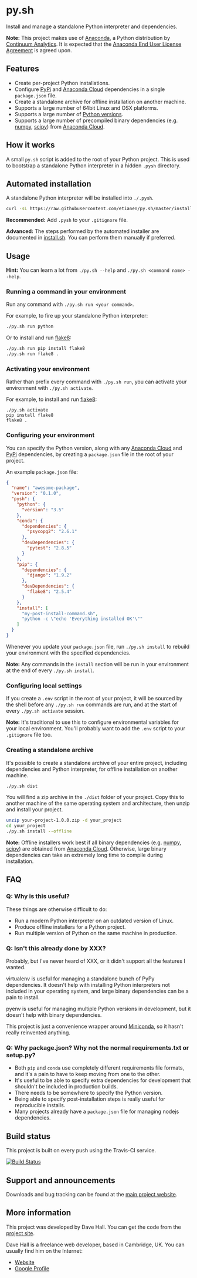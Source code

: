 # py.sh

Install and manage a standalone Python interpreter and dependencies.

**Note:** This project makes use of [Anaconda](http://continuum.io/anaconda), a Python distribution by [Continuum Analytics](https://www.continuum.io/). It is expected that the [Anaconda End User License Agreement](https://docs.continuum.io/anaconda/eula) is agreed upon.


## Features

- Create per-project Python installations.
- Configure [PyPi](https://pypi.python.org/pypi) and [Anaconda Cloud](https://anaconda.org) dependencies in a single `package.json` file.
- Create a standalone archive for offline installation on another machine.
- Supports a large number of 64bit Linux and OSX platforms.
- Supports a large number of [Python versions](https://anaconda.org/anaconda/python/files).
- Supports a large number of precompiled binary dependencies (e.g. [numpy](http://www.numpy.org/), [scipy](http://www.scipy.org/)) from [Anaconda Cloud](https://anaconda.org).


## How it works

A small `py.sh` script is added to the root of your Python project. This is used to bootstrap a standalone Python interpreter in a hidden `.pysh` directory.


## Automated installation

A standalone Python interpreter will be installed into `./.pysh`.

``` bash
curl -sL https://raw.githubusercontent.com/etianen/py.sh/master/install.sh | bash
```

**Recommended:** Add `.pysh` to your `.gitignore` file.

**Advanced:** The steps performed by the automated installer are documented in [install.sh](https://github.com/etianen/py.sh/blob/master/install.sh). You can perform them manually if preferred.


## Usage

**Hint:** You can learn a lot from `./py.sh --help` and `./py.sh <command name> --help`.


### Running a command in your environment

Run any command with `./py.sh run <your command>`.

For example, to fire up your standalone Python interpreter:

``` bash
./py.sh run python
```

Or to install and run [flake8](https://flake8.readthedocs.org/en/latest/):

``` bash
./py.sh run pip install flake8
./py.sh run flake8 .
```


### Activating your environment

Rather than prefix every command with `./py.sh run`, you can activate your environment with `./py.sh activate`.

For example, to install and run [flake8](https://flake8.readthedocs.org/en/latest/):

```
./py.sh activate
pip install flake8
flake8 .
```


### Configuring your environment

You can specify the Python version, along with any [Anaconda Cloud](https://anaconda.org) and [PyPi](https://pypi.python.org/pypi) dependencies, by creating a `package.json` file in the root of your project.

An example `package.json` file:

``` json
{
  "name": "awesome-package",
  "version": "0.1.0",
  "pysh": {
    "python": {
      "version": "3.5"
    },
    "conda": {
      "dependencies": {
        "psycopg2": "2.6.1"
      },
      "devDependencies": {
        "pytest": "2.8.5"
      }
    },
    "pip": {
      "dependencies": {
        "django": "1.9.2"
      },
      "devDependencies": {
        "flake8": "2.5.4"
      }
    },
    "install": [
      "my-post-install-command.sh",
      "python -c \"echo 'Everything installed OK'\""
    ]
  }
}
```

Whenever you update your `package.json` file, run `./py.sh install` to rebuild your environment with the specified dependencies.

**Note:** Any commands in the `install` section will be run in your environment at the end of every `./py.sh install`.


### Configuring local settings

If you create a `.env` script in the root of your project, it will be sourced by the shell before any `./py.sh run` commands are run, and at the start of every `./py.sh activate` session.

**Note:** It's traditional to use this to configure environmental variables for your local environment. You'll probably want to add the `.env` script to your `.gitignore` file too.


### Creating a standalone archive

It's possible to create a standalone archive of your entire project, including dependencies and Python interpreter, for offline installation on another machine.

``` bash
./py.sh dist
```

You will find a zip archive in the `./dist` folder of your project. Copy this to another machine of the same operating system and architecture, then unzip and install your project.

``` bash
unzip your-project-1.0.0.zip -d your_project
cd your_project
./py.sh install --offline
```

**Note:** Offline installers work best if all binary dependencies (e.g. [numpy](http://www.numpy.org/), [scipy](http://www.scipy.org/)) are obtained from [Anaconda Cloud](https://anaconda.org). Otherwise, large binary dependencies can take an extremely long time to compile during installation.


## FAQ

### Q: Why is this useful?

These things are otherwise difficult to do:

- Run a modern Python interpreter on an outdated version of Linux.
- Produce offline installers for a Python project.
- Run multiple version of Python on the same machine in production.


### Q: Isn't this already done by XXX?

Probably, but I've never heard of XXX, or it didn't support all the features I wanted.

virtualenv is useful for managing a standalone bunch of PyPy dependencies. It doesn't help with installing Python interpreters not included in your operating system, and large binary dependencies can be a pain to install.

pyenv is useful for managing multiple Python versions in development, but it doesn't help with binary dependencies.

This project is just a convenience wrapper around [Miniconda](http://continuum.io/anaconda), so it hasn't really reinvented anything.


### Q: Why package.json? Why not the normal requirements.txt or setup.py?

- Both `pip` and `conda` use completely different requirements file formats, and it's a pain to have to keep moving from one to the other.
- It's useful to be able to specify extra dependencies for development that shouldn't be included in production builds.
- There needs to be somewhere to specify the Python version.
- Being able to specify post-installation steps is really useful for reproducible installs.
- Many projects already have a `package.json` file for managing nodejs dependencies.


## Build status

This project is built on every push using the Travis-CI service.

[![Build Status](https://travis-ci.org/etianen/py.sh.svg?branch=master)](https://travis-ci.org/etianen/py.sh)


## Support and announcements

Downloads and bug tracking can be found at the [main project website](http://github.com/etianen/py.sh).


## More information

This project was developed by Dave Hall. You can get the code
from the [project site](http://github.com/etianen/py.sh).

Dave Hall is a freelance web developer, based in Cambridge, UK. You can usually
find him on the Internet:

- [Website](http://www.etianen.com/)
- [Google Profile](http://www.google.com/profiles/david.etianen)
